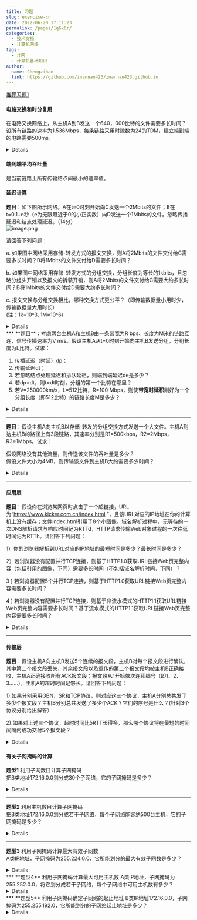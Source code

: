 ```yaml
---
title: 习题
slug: exercise-cn
date: 2022-06-20 17:11:23
permalink: /pages/1q6k6r/
categories:
  - 技术文档
  - 计算机网络
tags:
  - 计网
  - 计算机基础知识
author: 
  name: Chengzihan
  link: https://github.com/inannan423/inannan423.github.io
--- 
```

[推荐习题1](https://www.cnblogs.com/Zeker62/p/15046201.html)

#### 电路交换和时分复用

在电路交换网络上，从主机A到B发送一个640，000比特的文件需要多长时间？  
设所有链路的速率为1.536Mbps，每条链路采用时隙数为24的TDM，建立端到端的电路需要500ms。
<details>
1.535Mbps/24=64kbps  
传输时间：640kb/64kps=10s  
T=10s+500ms=10.5s
</details>

#### 端到端平均吞吐量

是当前链路上所有传输结点间最小的速率值。  

#### 延迟计算

**题目**：如下图所示网络。A在t=0时刻开始向C发送一个2Mbits的文件；B在t=0.1+e秒（e为无限趋近于0的小正实数）向D发送一个1Mbits的文件。忽略传播延迟和结点处理延迟。（14分）  
![image.png](https://jetzihan-img.oss-cn-beijing.aliyuncs.com/blog/img/006SHRs9gy1h3k7wod3hwj30bp03ewf0.jpg)  

请回答下列问题：  

a. 如果图中网络采用存储-转发方式的报文交换，则A将2Mbits的文件交付给C需要多长时间？B将1Mbits的文件交付给D需要多长时间？  

b. 如果图中网络采用存储-转发方式的分组交换，分组长度为等长的1kbits，且忽略分组头开销以及报文的拆装开销，则A将2Mbits的文件交付给C需要大约多长时间？B将1Mbits的文件交付给D需要大约多长时间？  

c. 报文交换与分组交换相比，哪种交换方式更公平？（即传输数据量小用时少，传输数据量大用时长）  
(注：1k=10^3, 1M=10^6)  
<details> 参考答案
a. 由于A先发报文所以，A的报文在路由器的队列中排在B的报文前面，所以A交付2Mbits报文需要时间为：2/10+2/20+2/10=0.5s=500ms；（3分）  
B将1Mbits的文件交付给D需要时间为：1/10+2/20(排队时间)+1/20+1/10=0.35s=350ms。（3分）  
  
b. 从t=0时刻到t=0.1s，A发送了1000个分组，用时：1000×1000/10000000=0.1s，
从t=0.1s时刻起与B共享连接路由器的链路，平均各共享到带宽10Mbps，A大约再用时：1/10+2×1000/10000000=0.1002s交付剩余的1000个分组，故A向C交付2Mbits文件大约需要(0.1+0.1002)s≈0.2s；（3分）  
  
c. B向D交付1Mbits文件需要时间大约为：1/10+2×1000/10000000=0.1002s≈0.1s。（3分）
分组交换比报文交换更公平。（2分）
</details>
***
**题目**：考虑两台主机A和主机B由一条带宽为R bps、长度为M米的链路互连，信号传播速率为V m/s。假设主机A从t=0时刻开始向主机B发送分组，分组长度为L比特。试求：  

1. 传播延迟（时延）dp；  
2. 传输延迟dt；  
3. 若忽略结点处理延迟和排队延迟，则端到端延迟de是多少？  
4. 若dp>dt，则t=dt时刻，分组的第一个比特在哪里？  
5. 若V=250000km/s，L=512比特，R=100 Mbps，则使**带宽时延积**刚好为一个分组长度（即512比特）的链路长度M是多少？  

<details> 参考答案
![d9deac31df566efd2909647e20c4031.png](https://jetzihan-img.oss-cn-beijing.aliyuncs.com/blog/img/006SHRs9gy1h3k9gyh0g2j310f12wdtm.jpg)  
带宽时延积=传播延迟×带宽  
</details>

***
**题目**：假设主机A向主机B以存储-转发的分组交换方式发送一个大文件。主机A到达主机B的路径上有3段链路，其速率分别是R1=500kbps，R2=2Mbps，R3=1Mbps。试求：  

假设网络没有其他流量，则传送该文件的吞吐量是多少？  
假设文件大小为4MB，则传输该文件到主机B大约需要多少时间？  

<details> 参考答案
传送该文件的吞吐量(最小传输速率）：TH=500kbps；（3分）  
传送该文件到主机B大约需要时间：T=4×8×106/(500×103)=64s。（3分）  
</details>

***

#### 应用层

**题目**：假设你在浏览某网页时点击了一个超链接，URL为“<https://www.kicker.com.cn/index.html> ”，且该URL对应的IP地址在你的计算机上没有缓存；文件index.html引用了8个小图像。域名解析过程中，无等待的一次DNS解析请求与响应时间记为RTTd，HTTP请求传输Web对象过程的一次往返时间记为RTTh。请回答下列问题：  

1）你的浏览器解析到URL对应的IP地址的最短时间是多少？最长时间是多少？  

2）若浏览器没有配置并行TCP连接，则基于HTTP1.0获取URL链接Web页完整内容（包括引用的图像，下同）需要多长时间（不包括域名解析时间，下同）？  

3 ) 若浏览器配置5个并行TCP连接，则基于HTTP1.0获取URL链接Web页完整内容需要多长时间？  

4 ) 若浏览器没有配置并行TCP连接，则基于非流水模式的HTTP1.1获取URL链接Web页完整内容需要多长时间？基于流水模式的HTTP1.1获取URL链接Web页完整内容需要多长时间？  

<details> 参考答案

1）若DNS缓存中有，那么最短时间是一次查询是本地查询即为RTTd，若没有，就需要本地查询、根查询、.cn查询、.com查询、kicker查询共有5RTTd。  

2)HTTP1.0使用非持续式的链接，一次对象的请求是2RTTh，那么1+8即9次，就是18RTTh。  

3)HTTP1.0使用**非持续式**的链接，最开始的链接和index需要2个RTTh，在第二轮并行RTT中，5个一组同时进行，只需要2个RTTh，后面剩余3张图并行，也是2个RTTh，所以总共需要6个RTTh。  

4)HTTP1.1使用持续式链接，即不需要断开。建立和返回index需要2个RTTh，剩余8个各1个RTTh，所以需要**10个**RTTh。如果是流水式的，则一遇到引用就全部同时发送并全部返回。共需要3个。

![0b1e86103f0f109a4c6f3a16dab52df.png](https://jetzihan-img.oss-cn-beijing.aliyuncs.com/blog/img/006SHRs9gy1h3kbudrm4bj30x40xw45o.jpg)  

</details>

***

#### 传输层

**题目**：假设主机A向主机B发送5个连续的报文段，主机B对每个报文段进行确认，其中第二个报文段丢失，其余报文段以及重传的第二个报文段均被主机B正确接收，主机A正确接收所有ACK报文段；报文段从1开始依次连续编号（即1、2、3……），主机A的超时时间足够长。请回答下列问题：  

1).如果分别采用GBN、SR和TCP协议，则对应这三个协议，主机A分别总共发了多少个报文段？主机B分别总共发送了多少个ACK？它们的序号是什么？(针对3个协议分别给出解答）  

2).如果对上述三个协议，超时时间比5RTT长得多，那么哪个协议将在最短的时间间隔内成功交付5个报文段？  

<details> 参考答案
（1）  
当采用GBN协议时，由GBN协议可得：
主机A共发送了9个报文段，首先发送报文段1,2,3,4,5，当报文2丢失后，重发报文段2,3,4,5**共9个**；
主机B共**发送8个ACK**，首先发送ACK1,2丢失，因此对于3,4,5都发送ACK1共4个ACK1，后对于重传的2,3,4,5，则发送ACK2，ACK3，ACK4，ACK5，一共8个ACK。  

当采用SR协议时，由SR协议可得：  
主机A共发送了6个报文段，首先发送报文段1,2,3,4,5，当报文2丢失后，重发报文段2共6个报文段；  
主机B共发送5个ACK，首先发送ACK1，ACK3，ACK4，ACK5，对于重发的报文段2，则发送ACK2共5个ACK。  

当采用TCP协议时，由TCP协议可得：  
主机A共发送了6个报文段，首先发送报文段1,2,3,4,5，当报文2丢失后，重发报文段2共6个报文段；  
主机B共发送5个ACK，**首先发送4个ACK2**（因为接收方会确认下一个期待的序号），重传后发送一个ACK6一共5个ACK。  

（2）采用TCP协议可在最短的时间间隔内成功交付5个报文段，因为TCP有快速重传机制，即在未超时情况下就开始重传丢失的2号报文段。  
</details>

#### 有关子网掩码的计算

**题型1** 利用子网数目计算子网掩码  
把B类地址172.16.0.0划分成30个子网络，它的子网掩码是多少？  

<details> 解释

1. 首先将30转为二进制表示为11110，这个数据有5位，也就是说需要**借用5位来标识子网号**。  
**注意**：在转化为二进制之后，如果只有最高位为1，那么实际上只用统计为n-1位。例如10000要统计位四位，因为0000~1111刚好有10000个数字。  

2. 将B类地址的主机部分的前五位变成全1，得到新的子网掩码：（11111111.11111111.11111000.00000000），255.255.248.0 。

</details>

***
**题型2** 利用主机数目计算子网掩码  
把B类地址172.16.0.0划分成若干子网络，每个子网络能容纳500台主机，它的子网掩码是多少？  

<details> 解释

1. 将500表示为2进制。111110100。  
2. 统计该数字的位数为9 。将255.255.255.255的后9位全部变为0，即255.255.254.0 。

</details>

***
**题型3** 利用子网掩码计算最大有效子网数  
A类IP地址，子网掩码为255.224.0.0，它所能划分的最大有效子网数是多少？  
<details> 解释
因为是A类地址，所以前8位为1，因此224就是子网号，224为11100000，所以主机号的最高位为111，那么就最多能分配8个子网。
</details>
***
**题型4** 利用子网掩码计算最大可用主机数  
 A类IP地址，子网掩码为255.252.0.0，将它划分成若干子网络，每个子网络中可用主机数有多少？  

<details> 解释
①将子网掩码转换成二进制表示11111111.11111100.00000000.00000000  
②统计一下它的主机位共有18位  
③最大可用主机数就是2的18次方减2（**除去全是0的网络地址和全是1广播地址**），即每个子网络最多有262142台主机可用。  
</details>
***
**题型5** 利用子网掩码确定子网络的起止地址  
B类IP地址172.16.0.0，子网掩码为255.255.192.0，它所能划分的子网络起止地址是多少？  

<details> 解释
B类地址，子网掩码为11111111.11111111.11000000.00000000，因此子网号为2位，子网号有四位，将IP地址转换为二进制，10101100.00010000.00000000.00000000 。所以划分如下：  
10101100.00010000.**00**000000.00000000~  
10101100.00010000.**00**111111.11111111
***
10101100.00010000.**01**000000.00000000~  
10101100.00010000.**01**111111.11111111  
***
10101100.00010000.**10**000000.00000000~  
10101100.00010000.**10**111111.11111111  
***
10101100.00010000.**11**000000.00000000~  
10101100.00010000.**11**111111.11111111
</details>
